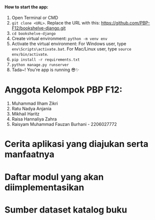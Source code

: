 #### How to start the app:

1. Open Terminal or CMD
2. `git clone <URL>`. Replace the URL with this: https://github.com/PBP-F12/bookshelve-django.git
3. `cd bookshelve-django`
4. Create virtual environment: `python -m venv env`
5. Activate the virtual environment: For Windows user, type `env\Scripts\activate.bat`. For Mac/Linux user, type `source env/bin/activate`.
6. `pip install -r requirements.txt`
7. `python manage.py runserver`
8. Tada~! You're app is running 😎✨

# Anggota Kelompok PBP F12:

1. Muhammad Ilham Zikri
2. Ratu Nadya Anjania
3. Mikhail Haritz
4. Raisa Hannaliya Zahra
5. Raisyam Muhammad Fauzan Burhani - 2206027772

# Cerita aplikasi yang diajukan serta manfaatnya

# Daftar modul yang akan diimplementasikan

# Sumber dataset katalog buku
